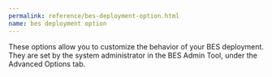 ```yaml
---
permalink: reference/bes-deployment-option.html
name: bes deployment option
---
```


These options allow you to customize the behavior of your BES deployment. They are set by the system administrator in the BES Admin Tool, under the Advanced Options tab.
